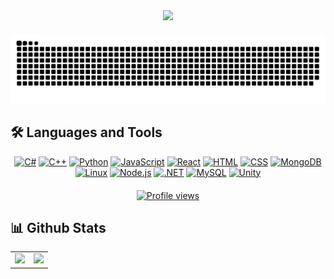 <div align="center">
  <a href="">
    <img src="https://readme-typing-svg.herokuapp.com?font=VT323&size=50&color=232426&center=true&vCenter=true&width=1000&height=120&lines=IM+Fako;ALL+THIS+WAS+FOR+NOTHING.">
  </a>
</div>

<div align="center" style="margin: 20px 0;">
  <a href="" target="_blank">
    <img src="https://raw.githubusercontent.com/platane/snk/output/github-contribution-grid-snake-dark.svg" alt="Snake animation" width="800">
  </a>
</div>

## 🛠️ Languages and Tools
<div align="center">
  <a href="https://en.wikipedia.org/wiki/C_Sharp_(programming_language)" target="_blank"><img src="https://cdn.jsdelivr.net/gh/devicons/devicon/icons/csharp/csharp-original.svg" alt="C#" height="40" /></a>
  <a href="https://en.wikipedia.org/wiki/C%2B%2B" target="_blank"><img src="https://cdn.jsdelivr.net/gh/devicons/devicon/icons/cplusplus/cplusplus-original.svg" alt="C++" height="40" /></a>
  <a href="https://www.python.org" target="_blank"><img src="https://cdn.jsdelivr.net/gh/devicons/devicon/icons/python/python-original.svg" alt="Python" height="40" /></a>
  <a href="https://www.javascript.com" target="_blank"><img src="https://cdn.jsdelivr.net/gh/devicons/devicon/icons/javascript/javascript-original.svg" alt="JavaScript" height="40" /></a>
  <a href="https://reactjs.org" target="_blank"><img src="https://cdn.jsdelivr.net/gh/devicons/devicon/icons/react/react-original.svg" alt="React" height="40" /></a>
  <a href="https://en.wikipedia.org/wiki/HTML" target="_blank"><img src="https://cdn.jsdelivr.net/gh/devicons/devicon/icons/html5/html5-original.svg" alt="HTML" height="40" /></a>
  <a href="https://developer.mozilla.org/en-US/docs/Web/CSS" target="_blank"><img src="https://cdn.jsdelivr.net/gh/devicons/devicon/icons/css3/css3-original.svg" alt="CSS" height="40" /></a>
  <a href="https://www.mongodb.com" target="_blank"><img src="https://cdn.jsdelivr.net/gh/devicons/devicon/icons/mongodb/mongodb-original.svg" alt="MongoDB" height="40" /></a>
  <a href="https://www.linux.org" target="_blank"><img src="https://cdn.jsdelivr.net/gh/devicons/devicon/icons/linux/linux-original.svg" alt="Linux" height="40" /></a>
  <a href="https://nodejs.org" target="_blank"><img src="https://cdn.jsdelivr.net/gh/devicons/devicon/icons/nodejs/nodejs-original.svg" alt="Node.js" height="40" /></a>
  <a href="https://dotnet.microsoft.com" target="_blank"><img src="https://cdn.jsdelivr.net/gh/devicons/devicon/icons/dot-net/dot-net-original.svg" alt=".NET" height="40" /></a>
  <a href="https://www.mysql.com" target="_blank"><img src="https://cdn.jsdelivr.net/gh/devicons/devicon/icons/mysql/mysql-original.svg" alt="MySQL" height="40" /></a>
  <a href="https://unity.com" target="_blank"><img src="https://cdn.jsdelivr.net/gh/devicons/devicon/icons/unity/unity-original.svg" alt="Unity" height="40" /></a>
</div>

<div align="center" style="margin: 20px 0;">
  <a href="https://github.com/Fako-TZ" target="_blank">
    <img src="https://komarev.com/ghpvc/?username=Fako-TZ&&style=flat-square" alt="Profile views" />
  </a>
</div>

## 📊 Github Stats
<div align="center">
  <table>
    <tr>
      <td align="center">
        <img src="https://github-readme-stats.vercel.app/api?username=Fako-TZ&show_icons=true&count_private=true&hide_border=true&theme=algolia" width="400" />
      </td>
      <td align="center">
        <img src="https://github-readme-stats.vercel.app/api/top-langs/?username=Fako-TZ&langs_count=8&layout=compact&hide=html,css&count_private=true&hide_border=true&theme=algolia" width="400" />
      </td>
    </tr>
  </table>
</div>

<br />
